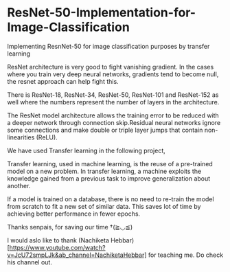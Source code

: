 # ResNet-50-Implementation-for-Image-Classification
Implementing ResnNet-50 for image classification purposes by transfer learning

ResNet architecture is very good to fight vanishing gradient. In the cases where you train very deep neural networks, gradients tend to become null, the resnet approach can help fight this.

There is ResNet-18, ResNet-34, ResNet-50, ResNet-101 and ResNet-152 as well where the numbers represent the number of layers in the architecture.

The ResNet model architecture allows the training error to be reduced with a deeper network through connection skip.Residual neural networks ignore some connections and make double or triple layer jumps that contain non-linearities (ReLU).

We have used Transfer learning in the following project,

Transfer learning, used in machine learning, is the reuse of a pre-trained model on a new problem. In transfer learning, a machine exploits the knowledge gained from a previous task to improve generalization about another.

If a model is trained on a database, there is no need to re-train the model from scratch to fit a new set of similar data.
This saves lot of time by achieving better performance in fewer epochs.

Thanks senpais, for saving our time †(≧◡≦)

I would aslo like to thank (Nachiketa Hebbar)[https://www.youtube.com/watch?v=JcU72smpLJk&ab_channel=NachiketaHebbar] for teaching me. Do check his channel out.

